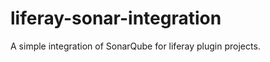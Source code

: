 liferay-sonar-integration
=========================

A simple integration of SonarQube for liferay plugin projects.
